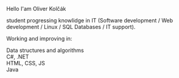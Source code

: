 Hello I'am Oliver Kolčák </br>

student progressing knowlidge in IT (Software development / Web development / Linux / SQL Databases / IT support).

Working and improving in:

Data structures and algorithms </br>
C#, .NET </br>
HTML, CSS, JS </br>
Java </br>

